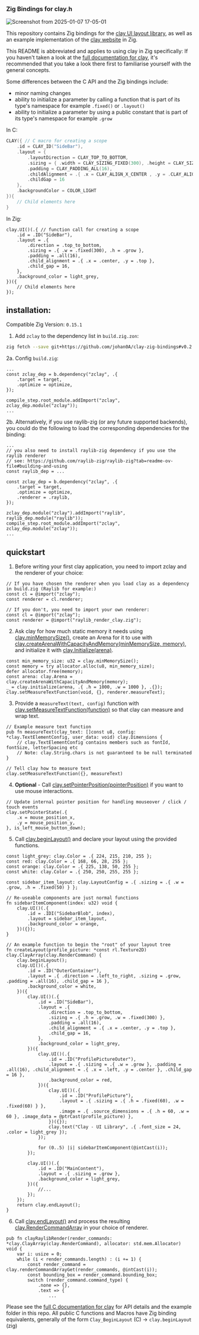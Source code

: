### Zig Bindings for clay.h

![Screenshot from 2025-01-07 17-05-01](https://github.com/user-attachments/assets/8f38e8bf-00aa-4e16-be96-b7a0d81f4313)

This repository contains Zig bindings for the [clay UI layout library](https://github.com/nicbarker/clay), as well as an example implementation of the [clay website](https://nicbarker.com/clay) in Zig.

This README is abbreviated and applies to using clay in Zig specifically: If you haven't taken a look at the [full documentation for clay](https://github.com/nicbarker/clay/blob/main/README.md), it's recommended that you take a look there first to familiarise yourself with the general concepts.

Some differences between the C API and the Zig bindings include:

 - minor naming changes
 - ability to initialize a parameter by calling a function that is part of its type's namespace for example `.fixed()` or `.layout()`
 - ability to initialize a parameter by using a public constant that is part of its type's namespace for example `.grow`

In C:
```C
CLAY({ // C macro for creating a scope
    .id = CLAY_ID("SideBar"),
    .layout = { 
        .layoutDirection = CLAY_TOP_TO_BOTTOM, 
        .sizing = { .width = CLAY_SIZING_FIXED(300), .height = CLAY_SIZING_GROW(0) }, 
        .padding = CLAY_PADDING_ALL(16), 
        .childAlignment = .{ .x = CLAY_ALIGN_X_CENTER , .y = .CLAY_ALIGN_Y_TOP },
        .childGap = 16 
    },
    .backgroundColor = COLOR_LIGHT 
}){
    // Child elements here
}
```
In Zig:
```Zig
clay.UI()(.{ // function call for creating a scope
    .id = .ID("SideBar"),
    .layout = .{
        .direction = .top_to_bottom,
        .sizing = .{ .w = .fixed(300), .h = .grow },
        .padding = .all(16),
        .child_alignment = .{ .x = .center, .y = .top },
        .child_gap = 16,
    },
    .background_color = light_grey,
})({
    // Child elements here
});
```

## installation:

Compatible Zig Version: `0.15.1`

1. Add `zclay` to the dependency list in `build.zig.zon`: 

```sh
zig fetch --save git+https://github.com/johan0A/clay-zig-bindings#v0.2.2+0.14
```

2a. Config `build.zig`:

```zig
...
const zclay_dep = b.dependency("zclay", .{
    .target = target,
    .optimize = optimize,
});

compile_step.root_module.addImport("zclay", zclay_dep.module("zclay"));
...
```

2b. Alternatively, if you use raylib-zig (or any future supported backends), you could do the following to load the corresponding dependencies for the binding:
```zig
...
// you also need to install raylib-zig dependency if you use the raylib renderer
// see: https://github.com/raylib-zig/raylib-zig?tab=readme-ov-file#building-and-using
const raylib_dep = ...

const zclay_dep = b.dependency("zclay", .{
    .target = target,
    .optimize = optimize,
    .renderer = .raylib,
});

zclay_dep.module("zclay").addImport("raylib", raylib_dep.module("raylib"));
compile_step.root_module.addImport("zclay", zclay_dep.module("zclay"));
...
```

## quickstart
1. Before writing your first clay application, you need to import zclay and the renderer of your choice:

```zig
// If you have chosen the renderer when you load clay as a dependency in build.zig (Raylib for example:)
const cl = @import("zclay");
const renderer = cl.renderer;

// If you don't, you need to import your own renderer:
const cl = @import("zclay");
const renderer = @import("raylib_render_clay.zig");
```

2. Ask clay for how much static memory it needs using [clay.minMemorySize()](https://github.com/nicbarker/clay/blob/main/README.md#clay_minmemorysize), create an Arena for it to use with [clay.createArenaWithCapacityAndMemory(minMemorySize, memory)](https://github.com/nicbarker/clay/blob/main/README.md#clay_createarenawithcapacityandmemory), and initialize it with [clay.Initialize(arena)](https://github.com/nicbarker/clay/blob/main/README.md#clay_initialize).

```zig
const min_memory_size: u32 = clay.minMemorySize();
const memory = try allocator.alloc(u8, min_memory_size);
defer allocator.free(memory);
const arena: clay.Arena = clay.createArenaWithCapacityAndMemory(memory);
_ = clay.initialize(arena, .{ .h = 1000, .w = 1000 }, .{});
clay.setMeasureTextFunction(void, {}, renderer.measureText);
```

3. Provide a `measureText(text, config)` function with [clay.setMeasureTextFunction(function)](https://github.com/nicbarker/clay/blob/main/README.md#clay_setmeasuretextfunction) so that clay can measure and wrap text.

```zig
// Example measure text function
pub fn measureText(clay_text: []const u8, config: *clay.TextElementConfig, user_data: void) clay.Dimensions {
    // clay.TextElementConfig contains members such as fontId, fontSize, letterSpacing etc
    // Note: clay.String.chars is not guaranteed to be null terminated
}

// Tell clay how to measure text
clay.setMeasureTextFunction({}, measureText)
``` 

4. **Optional** - Call [clay.setPointerPosition(pointerPosition)](https://github.com/nicbarker/clay/blob/main/README.md#clay_setpointerposition) if you want to use mouse interactions.

```Zig
// Update internal pointer position for handling mouseover / click / touch events
clay.setPointerState(.{
    .x = mouse_position_x,
    .y = mouse_position_y,
}, is_left_mouse_button_down);
```

5. Call [clay.beginLayout()](https://github.com/nicbarker/clay/blob/main/README.md#clay_beginlayout) and declare your layout using the provided functions.

```Zig
const light_grey: clay.Color = .{ 224, 215, 210, 255 };
const red: clay.Color = .{ 168, 66, 28, 255 };
const orange: clay.Color = .{ 225, 138, 50, 255 };
const white: clay.Color = .{ 250, 250, 255, 255 };

const sidebar_item_layout: clay.LayoutConfig = .{ .sizing = .{ .w = .grow, .h = .fixed(50) } };

// Re-useable components are just normal functions
fn sidebarItemComponent(index: u32) void {
    clay.UI()(.{
        .id = .IDI("SidebarBlob", index),
        .layout = sidebar_item_layout,
        .background_color = orange,
    })({});
}

// An example function to begin the "root" of your layout tree
fn createLayout(profile_picture: *const rl.Texture2D) clay.ClayArray(clay.RenderCommand) {
    clay.beginLayout();
    clay.UI()(.{
        .id = .ID("OuterContainer"),
        .layout = .{ .direction = .left_to_right, .sizing = .grow, .padding = .all(16), .child_gap = 16 },
        .background_color = white,
    })({
        clay.UI()(.{
            .id = .ID("SideBar"),
            .layout = .{
                .direction = .top_to_bottom,
                .sizing = .{ .h = .grow, .w = .fixed(300) },
                .padding = .all(16),
                .child_alignment = .{ .x = .center, .y = .top },
                .child_gap = 16,
            },
            .background_color = light_grey,
        })({
            clay.UI()(.{
                .id = .ID("ProfilePictureOuter"),
                .layout = .{ .sizing = .{ .w = .grow }, .padding = .all(16), .child_alignment = .{ .x = .left, .y = .center }, .child_gap = 16 },
                .background_color = red,
            })({
                clay.UI()(.{
                    .id = .ID("ProfilePicture"),
                    .layout = .{ .sizing = .{ .h = .fixed(60), .w = .fixed(60) } },
                    .image = .{ .source_dimensions = .{ .h = 60, .w = 60 }, .image_data = @ptrCast(profile_picture) },
                })({});
                clay.text("Clay - UI Library", .{ .font_size = 24, .color = light_grey });
            });

            for (0..5) |i| sidebarItemComponent(@intCast(i));
        });

        clay.UI()(.{
            .id = .ID("MainContent"),
            .layout = .{ .sizing = .grow },
            .background_color = light_grey,
        })({
            //...
        });
    });
    return clay.endLayout();
}
```

6. Call [clay.endLayout()](https://github.com/nicbarker/clay/blob/main/README.md#clay_endlayout) and process the resulting [clay.RenderCommandArray](https://github.com/nicbarker/clay/blob/main/README.md#clay_rendercommandarray) in your choice of renderer.

```zig
pub fn clayRaylibRender(render_commands: *clay.ClayArray(clay.RenderCommand), allocator: std.mem.Allocator) void {
    var i: usize = 0;
    while (i < render_commands.length) : (i += 1) {
        const render_command = clay.renderCommandArrayGet(render_commands, @intCast(i));
        const bounding_box = render_command.bounding_box;
        switch (render_command.command_type) {
            .none => {},
            .text => {
                ...
```

Please see the [full C documentation for clay](https://github.com/nicbarker/clay/blob/main/README.md) for API details and the example folder in this repo. All public C functions and Macros have Zig binding equivalents, generally of the form `Clay_BeginLayout` (C) -> `clay.beginLayout` (zig)
